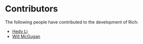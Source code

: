 # Contributors

The following people have contributed to the development of Rich:

<!-- Add your name below, sort alphabetically by surname. Link to Github profile / your home page. -->

- [Hedy Li](https://github.com/hedythedev)
- [Will McGugan](https://github.com/willmcgugan)
